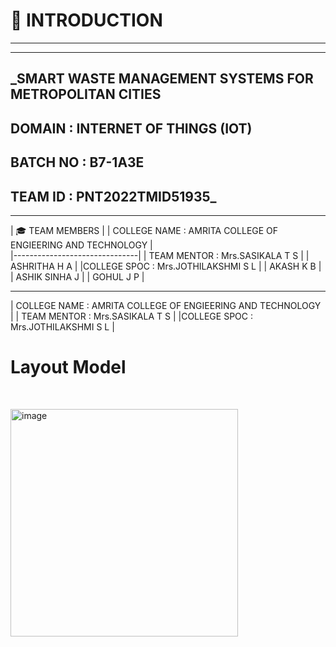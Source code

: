 # :crystal_ball: INTRODUCTION
-----------------------------------------------------------------------------------------------------------------------------------------------------------------------

-----------------------------------------------------------------------------------------------------------------------------------------------------------------------
## _SMART WASTE MANAGEMENT SYSTEMS FOR METROPOLITAN CITIES
## DOMAIN : INTERNET OF THINGS (IOT)
## BATCH NO : B7-1A3E 
## TEAM ID : PNT2022TMID51935_

-----------------------------------------------------------------------------------------------------------------------------------------------------------------------

 | :mortar_board:  TEAM MEMBERS  |                                |  COLLEGE NAME : AMRITA COLLEGE OF ENGIEERING AND TECHNOLOGY |                                       
 |-------------------------------|                                | TEAM MENTOR : Mrs.SASIKALA T S                              |
 |         ASHRITHA H A          |                                |COLLEGE SPOC : Mrs.JOTHILAKSHMI S L                          |
 |         AKASH K B             |
 |         ASHIK SINHA J         |
 |         GOHUL J P             |
 
-----------------------------------------------------------------------------------------------------------------------------------------------------------------------           
  |  COLLEGE NAME : AMRITA COLLEGE OF ENGIEERING AND TECHNOLOGY |
  | TEAM MENTOR : Mrs.SASIKALA T S                              |
  |COLLEGE SPOC : Mrs.JOTHILAKSHMI S L                          |
 
  
  # Layout Model
   
<p>&nbsp;</p>
<img width="364" alt="image" src="https://user-images.githubusercontent.com/101011054/200350245-817ac2e1-5a99-403b-a0fa-189e0e78be7e.png">
